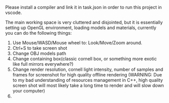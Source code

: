 Please install a compiler and link it in task.json in order to run this project in vscode.

The main working space is very cluttered and disjointed, but it is essentially setting up OpenGL environment, loading models and materials, currently you can do the following things:
  1. Use Mouse/WASD/Mouse wheel to: Look/Move/Zoom around.
  2. Ctrl+S to take screen shot
  1. Change OBJ models path
  2. Change containing box(classic cornell box, or something more exotic like full mirrors everywhere?)
  3. Change render resolution, cornell light intensity, number of samples and frames for screenshot for high quality offline rendering (WARNING: Due to my bad understanding of resources management in C++, high quality screen shot will most likely take a long time to render and will slow down your computer)
  4. 
